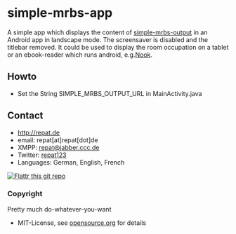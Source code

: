 simple-mrbs-app
======
A simple app which displays the content of [simple-mrbs-output](https://github.com/repat/simple-mrbs-output "simple-mrbs-output on github.com") in an Android app in landscape mode. The screensaver is disabled and the titlebar removed. It could be used to display the room occupation on a tablet or an ebook-reader which runs android, e.g.[Nook](https://en.wikipedia.org/wiki/Barnes_%26_Noble_Nook "nook on wikipedia").

## Howto
* Set the String SIMPLE_MRBS_OUTPUT_URL in MainActivity.java

## Contact
* http://repat.de
* email: repat[at]repat[dot]de
* XMPP: repat@jabber.ccc.de
* Twitter: [repat123](https://twitter.com/repat123 "repat123 on twitter")
* Languages: German, English, French

[![Flattr this git repo](http://api.flattr.com/button/flattr-badge-large.png)](https://flattr.com/submit/auto?user_id=repat&url=https://github.com/repat/simple-mrbs-app&title=simple-mrbs-app&language=&tags=github&category=software) 

### Copyright
Pretty much do-whatever-you-want
* MIT-License, see [opensource.org](http://opensource.org/licenses/mit-license.php "opensource.org MIT License") for details

